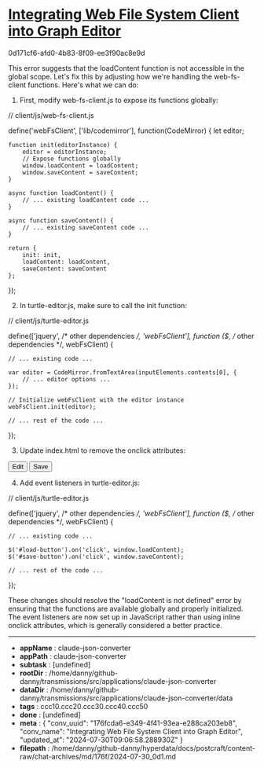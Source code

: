 # [Integrating Web File System Client into Graph Editor](https://claude.ai/chat/176fcda6-e349-4f41-93ea-e288ca203eb8)

0d171cf6-afd0-4b83-8f09-ee3f90ac8e9d

 This error suggests that the loadContent function is not accessible in the global scope. Let's fix this by adjusting how we're handling the web-fs-client functions. Here's what we can do:

1. First, modify web-fs-client.js to expose its functions globally:

// client/js/web-fs-client.js

define('webFsClient', ['lib/codemirror'], function(CodeMirror) {
    let editor;

    function init(editorInstance) {
        editor = editorInstance;
        // Expose functions globally
        window.loadContent = loadContent;
        window.saveContent = saveContent;
    }

    async function loadContent() {
        // ... existing loadContent code ...
    }

    async function saveContent() {
        // ... existing saveContent code ...
    }

    return {
        init: init,
        loadContent: loadContent,
        saveContent: saveContent
    };
});

2. In turtle-editor.js, make sure to call the init function:

// client/js/turtle-editor.js

define(['jquery', /* other dependencies */, 'webFsClient'],
function ($, /* other dependencies */, webFsClient) {
    
    // ... existing code ...

    var editor = CodeMirror.fromTextArea(inputElements.contents[0], {
        // ... editor options ...
    });

    // Initialize webFsClient with the editor instance
    webFsClient.init(editor);

    // ... rest of the code ...
});

3. Update index.html to remove the onclick attributes:

<!-- client/index.html -->

<button id="load-button">Edit</button>
<button id="save-button">Save</button>

4. Add event listeners in turtle-editor.js:

// client/js/turtle-editor.js

define(['jquery', /* other dependencies */, 'webFsClient'],
function ($, /* other dependencies */, webFsClient) {
    
    // ... existing code ...

    $('#load-button').on('click', window.loadContent);
    $('#save-button').on('click', window.saveContent);

    // ... rest of the code ...
});

These changes should resolve the "loadContent is not defined" error by ensuring that the functions are available globally and properly initialized. The event listeners are now set up in JavaScript rather than using inline onclick attributes, which is generally considered a better practice.

---

* **appName** : claude-json-converter
* **appPath** : claude-json-converter
* **subtask** : [undefined]
* **rootDir** : /home/danny/github-danny/transmissions/src/applications/claude-json-converter
* **dataDir** : /home/danny/github-danny/transmissions/src/applications/claude-json-converter/data
* **tags** : ccc10.ccc20.ccc30.ccc40.ccc50
* **done** : [undefined]
* **meta** : {
  "conv_uuid": "176fcda6-e349-4f41-93ea-e288ca203eb8",
  "conv_name": "Integrating Web File System Client into Graph Editor",
  "updated_at": "2024-07-30T09:06:58.288930Z"
}
* **filepath** : /home/danny/github-danny/hyperdata/docs/postcraft/content-raw/chat-archives/md/176f/2024-07-30_0d1.md